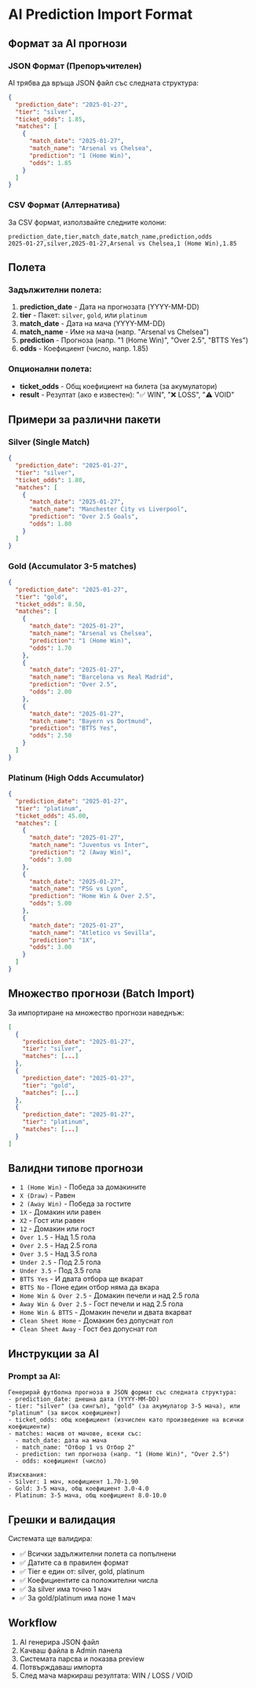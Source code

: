 # AI Prediction Import Format

## Формат за AI прогнози

### JSON Формат (Препоръчителен)

AI трябва да връща JSON файл със следната структура:

```json
{
  "prediction_date": "2025-01-27",
  "tier": "silver",
  "ticket_odds": 1.85,
  "matches": [
    {
      "match_date": "2025-01-27",
      "match_name": "Arsenal vs Chelsea",
      "prediction": "1 (Home Win)",
      "odds": 1.85
    }
  ]
}
```

### CSV Формат (Алтернатива)

За CSV формат, използвайте следните колони:

```csv
prediction_date,tier,match_date,match_name,prediction,odds
2025-01-27,silver,2025-01-27,Arsenal vs Chelsea,1 (Home Win),1.85
```

## Полета

### Задължителни полета:

1. **prediction_date** - Дата на прогнозата (YYYY-MM-DD)
2. **tier** - Пакет: `silver`, `gold`, или `platinum`
3. **match_date** - Дата на мача (YYYY-MM-DD)
4. **match_name** - Име на мача (напр. "Arsenal vs Chelsea")
5. **prediction** - Прогноза (напр. "1 (Home Win)", "Over 2.5", "BTTS Yes")
6. **odds** - Коефициент (число, напр. 1.85)

### Опционални полета:

- **ticket_odds** - Общ коефициент на билета (за акумулатори)
- **result** - Резултат (ако е известен): "✅ WIN", "❌ LOSS", "⚠️ VOID"

## Примери за различни пакети

### Silver (Single Match)
```json
{
  "prediction_date": "2025-01-27",
  "tier": "silver",
  "ticket_odds": 1.80,
  "matches": [
    {
      "match_date": "2025-01-27",
      "match_name": "Manchester City vs Liverpool",
      "prediction": "Over 2.5 Goals",
      "odds": 1.80
    }
  ]
}
```

### Gold (Accumulator 3-5 matches)
```json
{
  "prediction_date": "2025-01-27",
  "tier": "gold",
  "ticket_odds": 8.50,
  "matches": [
    {
      "match_date": "2025-01-27",
      "match_name": "Arsenal vs Chelsea",
      "prediction": "1 (Home Win)",
      "odds": 1.70
    },
    {
      "match_date": "2025-01-27",
      "match_name": "Barcelona vs Real Madrid",
      "prediction": "Over 2.5",
      "odds": 2.00
    },
    {
      "match_date": "2025-01-27",
      "match_name": "Bayern vs Dortmund",
      "prediction": "BTTS Yes",
      "odds": 2.50
    }
  ]
}
```

### Platinum (High Odds Accumulator)
```json
{
  "prediction_date": "2025-01-27",
  "tier": "platinum",
  "ticket_odds": 45.00,
  "matches": [
    {
      "match_date": "2025-01-27",
      "match_name": "Juventus vs Inter",
      "prediction": "2 (Away Win)",
      "odds": 3.00
    },
    {
      "match_date": "2025-01-27",
      "match_name": "PSG vs Lyon",
      "prediction": "Home Win & Over 2.5",
      "odds": 5.00
    },
    {
      "match_date": "2025-01-27",
      "match_name": "Atletico vs Sevilla",
      "prediction": "1X",
      "odds": 3.00
    }
  ]
}
```

## Множество прогнози (Batch Import)

За импортиране на множество прогнози наведнъж:

```json
[
  {
    "prediction_date": "2025-01-27",
    "tier": "silver",
    "matches": [...]
  },
  {
    "prediction_date": "2025-01-27",
    "tier": "gold",
    "matches": [...]
  },
  {
    "prediction_date": "2025-01-27",
    "tier": "platinum",
    "matches": [...]
  }
]
```

## Валидни типове прогнози

- `1 (Home Win)` - Победа за домакините
- `X (Draw)` - Равен
- `2 (Away Win)` - Победа за гостите
- `1X` - Домакин или равен
- `X2` - Гост или равен
- `12` - Домакин или гост
- `Over 1.5` - Над 1.5 гола
- `Over 2.5` - Над 2.5 гола
- `Over 3.5` - Над 3.5 гола
- `Under 2.5` - Под 2.5 гола
- `Under 3.5` - Под 3.5 гола
- `BTTS Yes` - И двата отбора ще вкарат
- `BTTS No` - Поне един отбор няма да вкара
- `Home Win & Over 2.5` - Домакин печели и над 2.5 гола
- `Away Win & Over 2.5` - Гост печели и над 2.5 гола
- `Home Win & BTTS` - Домакин печели и двата вкарват
- `Clean Sheet Home` - Домакин без допуснат гол
- `Clean Sheet Away` - Гост без допуснат гол

## Инструкции за AI

### Prompt за AI:
```
Генерирай футболна прогноза в JSON формат със следната структура:
- prediction_date: днешна дата (YYYY-MM-DD)
- tier: "silver" (за сингъл), "gold" (за акумулатор 3-5 мача), или "platinum" (за висок коефициент)
- ticket_odds: общ коефициент (изчислен като произведение на всички коефициенти)
- matches: масив от мачове, всеки със:
  - match_date: дата на мача
  - match_name: "Отбор 1 vs Отбор 2"
  - prediction: тип прогноза (напр. "1 (Home Win)", "Over 2.5")
  - odds: коефициент (число)

Изисквания:
- Silver: 1 мач, коефициент 1.70-1.90
- Gold: 3-5 мача, общ коефициент 3.0-4.0
- Platinum: 3-5 мача, общ коефициент 8.0-10.0
```

## Грешки и валидация

Системата ще валидира:
- ✅ Всички задължителни полета са попълнени
- ✅ Датите са в правилен формат
- ✅ Tier е един от: silver, gold, platinum
- ✅ Коефициентите са положителни числа
- ✅ За silver има точно 1 мач
- ✅ За gold/platinum има поне 1 мач

## Workflow

1. AI генерира JSON файл
2. Качваш файла в Admin панела
3. Системата парсва и показва preview
4. Потвърждаваш импорта
5. След мача маркираш резултата: WIN / LOSS / VOID
